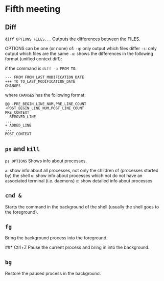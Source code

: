 # Fifth meeting

## Diff

`diff OPTIONS FILES...`
Outputs the differences between the FILES.

OPTIONS can be one (or none) of:
`-q`: only output which files differ
`-s`: only output which files are the same
`-u`: shows the differences in the following format (unified context diff):

if the command is `diff -u FROM TO`:

    --- FROM FROM_LAST_MODIFICATION_DATE
    +++ TO TO_LAST_MODIFICATION_DATE
    CHANGES

where `CHANGES` has the following format:

    @@ -PRE_BEGIN_LINE_NUM,PRE_LINE_COUNT +POST_BEGIN_LINE_NUM,POST_LINE_COUNT
    PRE_CONTEXT
    - REMOVED_LINE
    ...
    + ADDED_LINE
    ...
    POST_CONTEXT

## `ps` and `kill`

`ps OPTIONS`
Shows info about processes.

`a`: show info about all processes, not only the children of (processes started
by) the shell
`u`: show info about processes which not do not have an associated terminal
(i.e. daemons)
`x`: show detailed info about processes

## `cmd &`
Starts the command in the background of the shell (usually the shell goes to
the foreground).

## `fg`
Bring the background process into the foreground.

##* Ctrl+Z
Pause the current process and bring in into the background.

## `bg`
Restore the paused process in the background.
